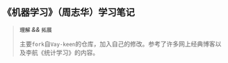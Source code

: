 ## **《机器学习》（周志华）学习笔记**

> **`理解` *&&* `拓展`**
> 
> 主要`fork`自`Vay-keen`的仓库，加入自己的修改。参考了许多网上经典博客以及李航《统计学习》的内容。



